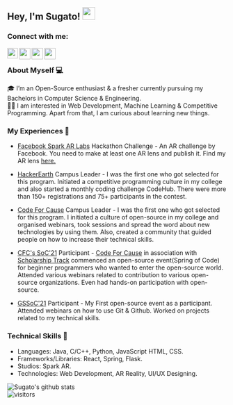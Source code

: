## Hey, I'm Sugato! <img src="https://github.com/TheDudeThatCode/TheDudeThatCode/blob/master/Assets/Hi.gif" width="29px">

### Connect with me:

<a href="https://www.linkedin.com/in/sugato-bagchi-35a81a1b1/">
  <img align="left" width="24px" src="https://cdn.jsdelivr.net/npm/simple-icons@v3/icons/linkedin.svg"  />
</a>

<a href="https://twitter.com/sugato_bagchi">
  <img align="left" width="26px" src="https://cdn.jsdelivr.net/npm/simple-icons@v3/icons/twitter.svg" />
</a>

<a href="mailto:sugato.bagchi.of@gmail.com">
  <img align="left" width="26px" src="https://cdn.jsdelivr.net/npm/simple-icons@v3/icons/gmail.svg" />

<a href="https://www.facebook.com/sugato.bagchi.50/">
  <img align="left" width="26px" src="https://cdn.jsdelivr.net/npm/simple-icons@3.13.0/icons/facebook.svg" />
</a>
<br />

### About Myself 💻
🎓 I’m an Open-Source enthusiast & a fresher currently pursuing my Bachelors in Computer Science & Engineering. </br>
👨‍💻  I am interested in Web Development, Machine Learning & Competitive Programming. Apart from that, I am curious about learning new things. </br>

### My Experiences 🙌

- [Facebook Spark AR Labs](https://www.incubateind.com/hack/sparkarlabs) Hackathon Challenge - An AR challenge by Facebook. You need to make at least one AR lens and publish it. Find my AR lens [here.](https://www.instagram.com/ar/534987541214387/)

- [HackerEarth](https://hackerearth.com/) Campus Leader - I was the first one who got selected for this program. Initiated a competitive programming culture in my college and also started a monthly coding challenge CodeHub. There were more than 150+ registrations and 75+ participants in the contest.

- [Code For Cause](http://codeforcause.org/) Campus Leader - I was the first one who got selected for this program. I initiated a culture of open-source in my college and organised webinars, took sessions and spread the word about new technologies by using them. Also, created a community that guided people on how to increase their technical skills.

- [CFC's SoC'21](https://scholarshiptrack.org/spring-of-code-21/) Participant - [Code For Cause](http://codeforcause.org/) in association with [Scholarship Track](https://scholarshiptrack.org/) commenced an open-source event(Spring of Code) for beginner programmers who wanted to enter the open-source world. Attended various webinars related to contribution to various open-source organizations. Even had hands-on participation with open-source.


- [GSSoC'21](https://gssoc.girlscript.tech/index.html#) Participant - My First open-source event as a participant. Attended webinars on how to use Git & Github. Worked on projects related to my technical skills.

### Technical Skills 📖
- Languages: Java, C/C++, Python, JavaScript HTML, CSS.
- Frameworks/Libraries: React, Spring, Flask.
- Studios: Spark AR.
- Technologies: Web Development, AR Reality, UI/UX Designing. </br>

![Sugato's github stats](https://github-readme-stats.vercel.app/api?username=sugatobagchi&show_icons=true&hide_border=true)
<br />
![visitors](https://visitor-badge.laobi.icu/badge?page_id=sugatobagchi.sugatobagchi)
